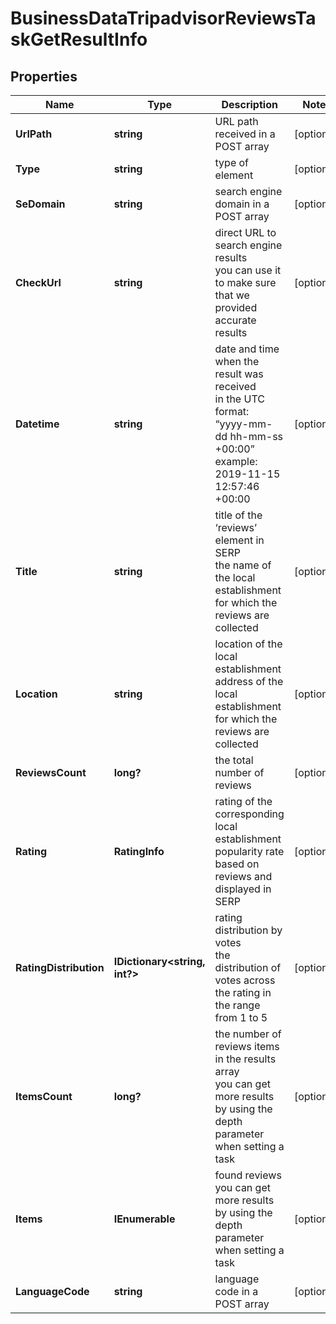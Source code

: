 # BusinessDataTripadvisorReviewsTaskGetResultInfo


## Properties

| Name | Type | Description | Notes |
|------------ | ------------- | ------------- | -------------|
**UrlPath** | **string** | URL path received in a POST array |[optional]|
**Type** | **string** | type of element |[optional]|
**SeDomain** | **string** | search engine domain in a POST array |[optional]|
**CheckUrl** | **string** | direct URL to search engine results<br>you can use it to make sure that we provided accurate results |[optional]|
**Datetime** | **string** | date and time when the result was received<br>in the UTC format: “yyyy-mm-dd hh-mm-ss +00:00”<br>example:<br>2019-11-15 12:57:46 +00:00 |[optional]|
**Title** | **string** | title of the ‘reviews’ element in SERP<br>the name of the local establishment for which the reviews are collected |[optional]|
**Location** | **string** | location of the local establishment<br>address of the local establishment for which the reviews are collected |[optional]|
**ReviewsCount** | **long?** | the total number of reviews |[optional]|
**Rating** | **RatingInfo** | rating of the corresponding local establishment<br>popularity rate based on reviews and displayed in SERP |[optional]|
**RatingDistribution** | **IDictionary<string, int?>** | rating distribution by votes<br>the distribution of votes across the rating in the range from 1 to 5 |[optional]|
**ItemsCount** | **long?** | the number of reviews items in the results array<br>you can get more results by using the depth parameter when setting a task |[optional]|
**Items** | **IEnumerable<BaseBusinessDataSerpElementItem>** | found reviews<br>you can get more results by using the depth parameter when setting a task |[optional]|
**LanguageCode** | **string** | language code in a POST array |[optional]|